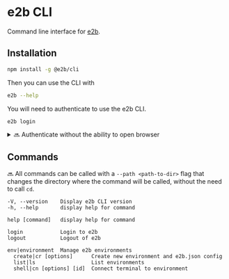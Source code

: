 # e2b CLI

Command line interface for [e2b](https://e2b.dev/).

## Installation

```sh
npm install -g @e2b/cli
```

Then you can use the CLI with

```sh
e2b --help
```

You will need to authenticate to use the e2b CLI.

```sh
e2b login
```

<details>
<summary>🔜 Authenticate without the ability to open browser</summary>


To authenticate without the ability to open browser, you can provide E2B_ACCESS_TOKEN as an environment variable.
Obtain your E2B_ACCESS_TOKEN from at [e2b.dev/docs](https://e2b.dev/docs).

```sh
E2B_ACCESS_TOKEN=e2b_sk_... e2b login
```

</details>

## Commands

🔜 All commands can be called with a `--path <path-to-dir>` flag that changes the directory where the command will be called, without the need to call `cd`.

```
-V, --version    Display e2b CLI version
-h, --help       display help for command
```

```
help [command]   display help for command

login            Login to e2b
logout           Logout of e2b

env|environment  Manage e2b environments
  create|cr [options]      Create new environment and e2b.json config
  list|ls                  List environments
  shell|cn [options] [id]  Connect terminal to environment
```
